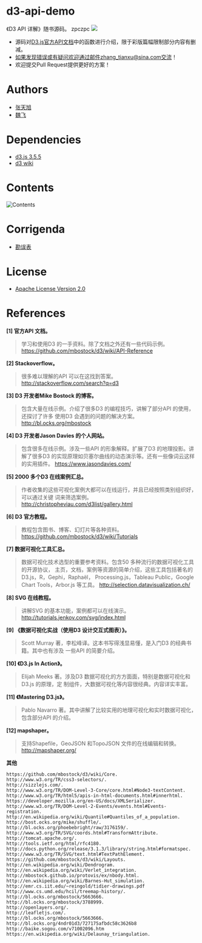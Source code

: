 # d3-api-demo
《D3 API 详解》随书源码。
zpczpc
<a href="https://d3js.org"><img src="http://img.blog.csdn.net/20160522224118586?watermark/2/text/aHR0cDovL2Jsb2cuY3Nkbi5uZXQv/font/5a6L5L2T/fontsize/400/fill/I0JBQkFCMA==/dissolve/70/gravity/Center"></a>

>
* 源码对[D3.js官方API文档](https://github.com/mbostock/d3/wiki/API-Reference)中的函数进行介绍，限于彩版篇幅限制部分内容有删减。
* 如果发现错误或有疑问欢迎通过邮件zhang_tianxu@sina.com交流！
* 欢迎提交Pull Request提供更好的方案！

# Authors
* [张天旭](https://github.com/tianxuzhang)
* [魏飞](https://github.com/WeiFei365)

# Dependencies
* [d3.js 3.5.5](https://github.com/mbostock/d3/releases/download/v3.5.5/d3.zip)
* [d3 wiki](https://github.com/mbostock/d3/wiki)

# Contents

![Contents](http://img.blog.csdn.net/20160522224034406?watermark/2/text/aHR0cDovL2Jsb2cuY3Nkbi5uZXQv/font/5a6L5L2T/fontsize/400/fill/I0JBQkFCMA==/dissolve/70/gravity/Center)

# Corrigenda
	
* [勘误表](https://github.com/tianxuzhang/d3-api-demo/issues/1)

# License

* [Apache License Version 2.0](https://github.com/tianxuzhang/d3-api-demo/blob/master/LICENSE)

# References 

**[1] 官方API 文档。**
>学习和使用D3 的一手资料。除了文档之外还有一些代码示例。
https://github.com/mbostock/d3/wiki/API-Reference

**[2] Stackoverflow。**
>很多难以理解的API 可以在这找到答案。http://stackoverflow.com/search?q=d3

**[3] D3 开发者Mike Bostock 的博客。**
>包含大量在线示例。介绍了很多D3 的编程技巧，讲解了部分API 的使用，还探讨了许多
使用D3 会遇到的问题的解决方案。http://bl.ocks.org/mbostock

**[4] D3 开发者Jason Davies 的个人网站。**
>包含很多在线示例。涉及一些API 的形象解释。扩展了D3 的地理投影。讲解了很多D3
的实现原理如贝塞尔曲线的动态演示等。还有一些像词云这样的实用插件。
https://www.jasondavies.com/

**[5] 2000 多个D3 在线案例汇总。**
>作者收集的这些可视化案例大都可以在线运行，并且已经按照类别组织好，可以通过关键
词来筛选案例。http://christopheviau.com/d3list/gallery.html

**[6] D3 官方教程。**
>教程包含图书、博客、幻灯片等各种资料。https://github.com/mbostock/d3/wiki/Tutorials

**[7] 数据可视化工具汇总。**
>数据可视化技术选型的重要参考资料。包含50 多种流行的数据可视化工具的开源协议，
主页，文档，案例等资源的简单介绍，这些工具包括著名的D3.js，R，Gephi，Raphaël，
Processing.js，Tableau Public，Google Chart Tools，Arbor.js 等工具。
http://selection.datavisualization.ch/

**[8] SVG 在线教程。**
>讲解SVG 的基本功能，案例都可以在线演示。http://tutorials.jenkov.com/svg/index.html

**[9] 《数据可视化实战（使用D3 设计交互式图表）》。**
>Scott Murray 著，李松峰译。这本书写得浅显易懂，是入门D3 的经典书籍。其中也有涉及
一些API 的简要介绍。

**[10] 《D3.js In Action》。**
>Elijah Meeks 著。涉及D3 数据可视化的方方面面，特别是数据可视化和D3.js 的原理，定
制组件，大数据可视化等内容很经典。内容详实丰富。

**[11] 《Mastering D3.js》。**
>Pablo Navarro 著。其中讲解了比较实用的地理可视化和实时数据可视化，包含部分API
的介绍。

**[12] mapshaper。**
>支持Shapefile，GeoJSON 和TopoJSON 文件的在线编辑和转换。http://mapshaper.org/

**其他**

	https://github.com/mbostock/d3/wiki/Core.
	http://www.w3.org/TR/css3-selectors/.
	http://sizzlejs.com/.
	http://www.w3.org/TR/DOM-Level-3-Core/core.html#Node3-textContent.
	http://www.w3.org/TR/html5/apis-in-html-documents.html#innerhtml.
	https://developer.mozilla.org/en-US/docs/XMLSerializer.
	http://www.w3.org/TR/DOM-Level-2-Events/events.html#Events-registration.
	http://en.wikipedia.org/wiki/Quantile#Quantiles_of_a_population.
	http://bost.ocks.org/mike/shuffle/.
	http://bl.ocks.org/phoebebright/raw/3176159/.
	http://www.w3.org/TR/SVG/coords.html#TransformAttribute.
	http://tomcat.apache.org/.
	http://tools.ietf.org/html/rfc4180.
	http://docs.python.org/release/3.1.3/library/string.html#formatspec.
	http://www.w3.org/TR/SVG/text.html#TextPathElement.
	https://github.com/mbostock/d3/wiki/Layouts.
	http://en.wikipedia.org/wiki/Dendrogram.
	http://en.wikipedia.org/wiki/Verlet_integration.
	http://mbostock.github.io/protovis/ex/nbody.html.
	http://en.wikipedia.org/wiki/Barnes-Hut_simulation.
	http://emr.cs.iit.edu/~reingold/tidier-drawings.pdf
	http://www.cs.umd.edu/hcil/treemap-history/.
	http://bl.ocks.org/mbostock/5663666.
	http://bl.ocks.org/mbostock/3788999.
	http://openlayers.org/.
	http://leafletjs.com/.
	http://bl.ocks.org/mbostock/5663666.
	http://bl.ocks.org/4ndr01d3/727175afbdc58c3626b8
	http://baike.sogou.com/v71002096.htm
	https://en.wikipedia.org/wiki/Delaunay_triangulation.
